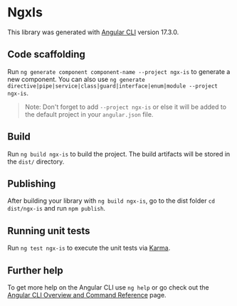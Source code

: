 # NgxIs

This library was generated with [Angular CLI](https://github.com/angular/angular-cli) version 17.3.0.

## Code scaffolding

Run `ng generate component component-name --project ngx-is` to generate a new component. You can also use `ng generate directive|pipe|service|class|guard|interface|enum|module --project ngx-is`.
> Note: Don't forget to add `--project ngx-is` or else it will be added to the default project in your `angular.json` file. 

## Build

Run `ng build ngx-is` to build the project. The build artifacts will be stored in the `dist/` directory.

## Publishing

After building your library with `ng build ngx-is`, go to the dist folder `cd dist/ngx-is` and run `npm publish`.

## Running unit tests

Run `ng test ngx-is` to execute the unit tests via [Karma](https://karma-runner.github.io).

## Further help

To get more help on the Angular CLI use `ng help` or go check out the [Angular CLI Overview and Command Reference](https://angular.io/cli) page.
